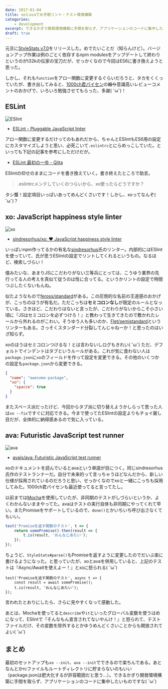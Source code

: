 ```yaml
---
date: 2017-01-04
title: xoとavaでお手軽リント・テスト環境構築
categories: 
    - development
excerpt: できるかぎり開発環境構築に手間を取らず、アプリケーションのコードに集中したいものですな( ˘ω˘)
draft: true
---
```


元旦に[StyleStats v7.0](https://github.com/t32k/stylestats/releases/tag/v7.0.0)をリリースした。めでたいことだ（知らんけど）。バージョンアップ作業は例のごとく依存するnpm modulesをアップデートして終わりというのがt32kの伝家の宝刀だが、せっかくなので今回はES6に書き換えようと思った。

しかし、それも`function`をアロー関数に変更するぐらいだろうと、タカをくくっていたが、書き出してみると、[1000ch君パイセン](https://1000ch.net/)の~~煽り~~意識高いレビューコメントのおかげで、いろいろ勉強させてもらった、多謝( ˘ω˘)！

## ESLint

![ESlint](/mol/images/2017/0104-00.png)

- [ESLint \- Pluggable JavaScript linter](http://eslint.org/)

アロー関数に変更するだけってのもあれだから、ちゃんとESlintもES6用の設定にカスタマイズしようと思い、必死こいて`.eslintrc`とにらめっこしていた。といっても下記の記事を参考にしただけだが。

- [ESLint 最初の一歩 \- Qiita](http://qiita.com/mysticatea/items/f523dab04a25f617c87d)

ESlintの仰せのままにコードを書き換えていく。書き終えたところで助言。

> .eslintrcメンテしていくのつらいから、xo使ったらどうですか？

タシ蟹！設定項目いっぱいあってめんどくさいです！しかし、xoってなんぞ( ˘ω˘)？

## xo: JavaScript happiness style linter

![xo](/mol/images/2017/0104-01.png)

- [sindresorhus/xo: ❤️ JavaScript happiness style linter](https://github.com/sindresorhus/xo)

いっぱいnpm作ってるかの有名な[sindresorhus](https://github.com/sindresorhus)氏のリンター。内部的にはESlintを使っていて、氏が思うESlintの設定でリントしてくれるというもの。なるほど、検索しづらい！

僕みたいな、あまりJSにこだわりがない三等兵にとっては、こうゆう業界の先行ってる人の考えを真似て従うのは性に合ってる。というかリントの設定で時間つぶしたくないもんね。

似たようなもので[feross/standard](https://github.com/feross/standard)がある。この圧倒的な名前の王道感のおかげが、こっちのほうが有名だ。ただこっちは**セミコロンなし**が既定のルールとなっている。さきほど、こだわりはないと言ったが、こだわりがないからこそ小さい頃に『JSはセミコロンを必ずつけろ！』と教わって生きてきたので敷かれたレールから外れるのがこわい。そうゆう人も多いのか、[Flet/semistandard](https://github.com/Flet/semistandard)というリンターもある。さっそくスタンダード分裂してんじゃねーか！と思ったのはいざ知らず。

xoのほうはセミコロンつけるな！とは言わないしログもきれい( ˘ω˘) ただ、デフォルトでインデントはタブというルールがある。これが気に食わない人は`package.json`に`xo`のフィールドを作って設定を変更できる。その他のいくつかの設定も`package.json`から変更できる。

```json
{
  "name": "awesome-package",
  "xo": {
    "spacce": true
  }
}
```

またスペース派だったけど、今回からタブ派に切り替えようかしらって思った人は`xo --fix`ですぐに対応できる。今まで使ってたESlintの設定よりもチョイ厳し目だが、全体的に納得感あるので気に入っている。

## ava: Futuristic JavaScript test runner

![ava](/mol/images/2017/0104-02.jpg)

- [avajs/ava: Futuristic JavaScript test runner](https://github.com/avajs/ava)

xoのドキュメントを読んでいるとavaという単語が目につく。同じsindresorhus氏作のテストランナーだ。自分で未来的って言っちゃうほどなんだから、新しい仕様が採用されているのだろうと思い、せっかくなのでxoと一緒にこっちも採用してみた。1000ch君パイセンも最近使ってると言ってたし。

以前までは[Mocha](https://mochajs.org/)を使用していたが、非同期のテストがしづらいというか、よくわかんないままやってた。avaはテストの実行自体も非同期にやってくれて早い。またPromiseをサポートしているので、`done()`とかいちいち呼び出さなくてもいい。

```javascript
test('Promiseを返す関数のテスト', t => {
    return somePromise().then(result => {
        t.is(result, 'おんなじあたい');
    });
});
```

ちょうど、`StyleStats#parse()`もPromiseを返すように変更したのでだいぶ楽に書けるようになった。と思っていたが、xoとavaを併用していると、上記のテストは『Async/Awaitを使えよー！』とxoに怒られる( ˘ω˘)

```
test('Promiseを返す関数のテスト', async t => {
    const result = await somePromise();
    t.is(result, 'おんなじあたい');
});
```

言われたとおりにしたら、さらに見やすくなって感動した。

あとは、Mochaを使ってると`describe`や`it`といったグローバル変数を使うはめになって、ESlintで『そんなもん宣言されてないやんけ！』と怒られて、テストファイルだけ、その変数を除外するとかゆうめんどくさいことからも開放されてよい( ˘ω˘)

## まとめ

最初のセットアップも`xo --init`、`ava --init`でできるので楽ちんである。あとなんとかrcファイルもルートディレクトリに貯まらないのもいい（package.jsonは肥大化するが許容範囲だと思う...）。できるかぎり開発環境構築に手間を取らず、アプリケーションのコードに集中したいものですな( ˘ω˘)
